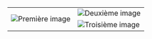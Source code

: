 <table>
  <tr>
    <td rowspan="2"><img src="https://github-readme-stats.vercel.app/api?username=TheGordonFreeman42&show_icons=true&show=reviews,discussions_started,discussions_answered,prs_merged,prs_merged_percentage&theme=date_night&rank_icon=github&include_all_commits=true" alt="Première image"></td>
    <td><img src="https://github-readme-stats.vercel.app/api/pin/?username=TheGordonFreeman42&repo=PCECDI" alt="Deuxième image"></td>
  </tr>
  <tr>
    <td><img src="https://github-readme-stats.vercel.app/api/top-langs/?username=TheGordonFreeman42&layout=compact" alt="Troisième image"></td>
  </tr>
</table>
